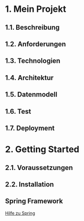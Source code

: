 # 1. Mein Projekt
## 1.1. Beschreibung

## 1.2. Anforderungen
## 1.3. Technologien
## 1.4. Architektur
## 1.5. Datenmodell
## 1.6. Test
## 1.7. Deployment

# 2. Getting Started
## 2.1. Voraussetzungen
## 2.2. Installation

## Spring Framework
[Hilfe zu Spring](SPRING.md)